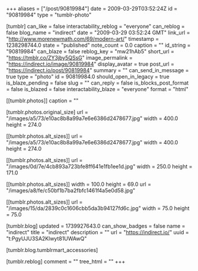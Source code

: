 +++
aliases = ["/post/90819984"]
date = 2009-03-29T03:52:24Z
id = "90819984"
type = "tumblr-photo"

[tumblr]
can_like = false
interactability_reblog = "everyone"
can_reblog = false
blog_name = "indirect"
date = "2009-03-29 03:52:24 GMT"
link_url = "http://www.morenewmath.com/69/modern-art/"
timestamp = 1238298744.0
state = "published"
note_count = 0.0
caption = ""
id_string = "90819984"
can_blaze = false
reblog_key = "mw21hAb5"
short_url = "https://tmblr.co/ZY3jby5QSsG"
image_permalink = "https://indirect.io/image/90819984"
display_avatar = true
post_url = "https://indirect.io/post/90819984"
summary = ""
can_send_in_message = true
type = "photo"
id = 90819984.0
should_open_in_legacy = true
is_blaze_pending = false
slug = ""
can_reply = false
is_blocks_post_format = false
is_blazed = false
interactability_blaze = "everyone"
format = "html"

[[tumblr.photos]]
caption = ""

[tumblr.photos.original_size]
url = "/images/a5/73/e10ac8b8a99a7e6e6386d2478677.jpg"
width = 400.0
height = 274.0

[[tumblr.photos.alt_sizes]]
url = "/images/a5/73/e10ac8b8a99a7e6e6386d2478677.jpg"
width = 400.0
height = 274.0

[[tumblr.photos.alt_sizes]]
url = "/images/0d/7e/4cb893a723bfe8ff641e1fb1ee1d.jpg"
width = 250.0
height = 171.0

[[tumblr.photos.alt_sizes]]
width = 100.0
height = 69.0
url = "/images/a8/fe/c50bf1b7ba2fbfc1461f4a5e0d58.jpg"

[[tumblr.photos.alt_sizes]]
url = "/images/15/da/2839c0c1606cbb5da3b94127fd6c.jpg"
width = 75.0
height = 75.0

[tumblr.blog]
updated = 1739927643.0
can_show_badges = false
name = "indirect"
title = "indirect"
description = ""
url = "https://indirect.io/"
uuid = "t:PgyUJU3SA2Klwyt81UWAwQ"

[tumblr.blog.tumblrmart_accessories]

[tumblr.reblog]
comment = ""
tree_html = ""
+++
